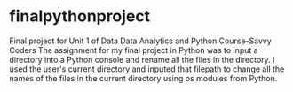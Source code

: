 # finalpythonproject
Final project for Unit 1 of Data Data Analytics and Python Course-Savvy Coders
The assignment for my final project in Python was to input a directory into a Python console and rename all the files in the directory. 
I used the user's current directory and inputed that filepath to change all the names of the files in the current directory using os modules from Python.

